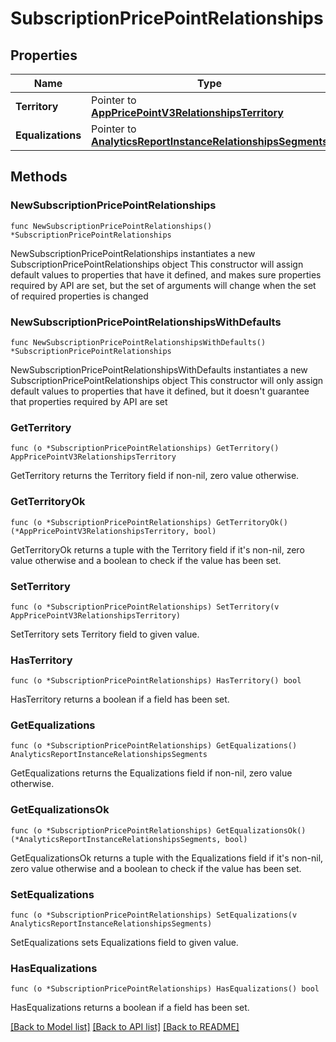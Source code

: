 # SubscriptionPricePointRelationships

## Properties

Name | Type | Description | Notes
------------ | ------------- | ------------- | -------------
**Territory** | Pointer to [**AppPricePointV3RelationshipsTerritory**](AppPricePointV3RelationshipsTerritory.md) |  | [optional] 
**Equalizations** | Pointer to [**AnalyticsReportInstanceRelationshipsSegments**](AnalyticsReportInstanceRelationshipsSegments.md) |  | [optional] 

## Methods

### NewSubscriptionPricePointRelationships

`func NewSubscriptionPricePointRelationships() *SubscriptionPricePointRelationships`

NewSubscriptionPricePointRelationships instantiates a new SubscriptionPricePointRelationships object
This constructor will assign default values to properties that have it defined,
and makes sure properties required by API are set, but the set of arguments
will change when the set of required properties is changed

### NewSubscriptionPricePointRelationshipsWithDefaults

`func NewSubscriptionPricePointRelationshipsWithDefaults() *SubscriptionPricePointRelationships`

NewSubscriptionPricePointRelationshipsWithDefaults instantiates a new SubscriptionPricePointRelationships object
This constructor will only assign default values to properties that have it defined,
but it doesn't guarantee that properties required by API are set

### GetTerritory

`func (o *SubscriptionPricePointRelationships) GetTerritory() AppPricePointV3RelationshipsTerritory`

GetTerritory returns the Territory field if non-nil, zero value otherwise.

### GetTerritoryOk

`func (o *SubscriptionPricePointRelationships) GetTerritoryOk() (*AppPricePointV3RelationshipsTerritory, bool)`

GetTerritoryOk returns a tuple with the Territory field if it's non-nil, zero value otherwise
and a boolean to check if the value has been set.

### SetTerritory

`func (o *SubscriptionPricePointRelationships) SetTerritory(v AppPricePointV3RelationshipsTerritory)`

SetTerritory sets Territory field to given value.

### HasTerritory

`func (o *SubscriptionPricePointRelationships) HasTerritory() bool`

HasTerritory returns a boolean if a field has been set.

### GetEqualizations

`func (o *SubscriptionPricePointRelationships) GetEqualizations() AnalyticsReportInstanceRelationshipsSegments`

GetEqualizations returns the Equalizations field if non-nil, zero value otherwise.

### GetEqualizationsOk

`func (o *SubscriptionPricePointRelationships) GetEqualizationsOk() (*AnalyticsReportInstanceRelationshipsSegments, bool)`

GetEqualizationsOk returns a tuple with the Equalizations field if it's non-nil, zero value otherwise
and a boolean to check if the value has been set.

### SetEqualizations

`func (o *SubscriptionPricePointRelationships) SetEqualizations(v AnalyticsReportInstanceRelationshipsSegments)`

SetEqualizations sets Equalizations field to given value.

### HasEqualizations

`func (o *SubscriptionPricePointRelationships) HasEqualizations() bool`

HasEqualizations returns a boolean if a field has been set.


[[Back to Model list]](../README.md#documentation-for-models) [[Back to API list]](../README.md#documentation-for-api-endpoints) [[Back to README]](../README.md)


